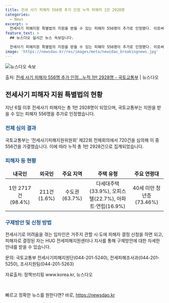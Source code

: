 ```yaml
---
title: 전세 사기 피해자 556명 추가 인정 누적 피해자 1만 2928명
categories:
  - News
excerpt: >
  전세사기 피해지원 특별법의 지원을 받을 수 있는 피해자 556명이 추가로 인정됐다. 이로써 지난해 6월 이후…
feature_text: >
  ## 뉴스다오 실시간 뉴스 속보입니다.

  전세사기 피해지원 특별법의 지원을 받을 수 있는 피해자 556명이 추가로 인정됐다. 이로써 지난해 6월 이후…
image: 'https://newsdao.kr/res/images/meta/newsdao_breakingnews.jpg'
---
```


![뉴스다오 속보](https://newsdao.kr/res/images/meta/newsdao_breakingnews.jpg)

<p>출처: <a href="https://newsdao.kr/3205" rel="dofollow">전세 사기 피해자 556명 추가 인정…누적 1만 2928명 - 국토교통부</a> | 뉴스다오</p>

<h2 data-ke-size="size26">전세사기 피해자 지원 특별법의 현황</h2>
<p data-ke-size="size16">지난 6월 이후 전세사기 피해자는 총 1만 2928명이 되었으며, 국토교통부는 지원을 받을 수 있는 피해자 556명을 추가로 인정했습니다.</p>

<h3><b><span style="color: #1a5490;">전체 심의 결과</span></b></h3>
<p data-ke-size="size16">국토교통부는 ‘전세사기피해지원위원회’ 제22회 전체회의에서 720건을 심의해 이 중 556건을 가결했습니다. 이에 따라 누적 총 1만 2928건으로 집계되었습니다.</p>

<h3><span style="color: #1a5490;"><b>피해자 등 현황</b></span></h3>
<table>
<thead>
<tr>
<td style="text-align: center; height: 17px;"><b>내국인</b></td>
<td style="text-align: center; height: 17px;"><b>외국인</b></td>
<td style="text-align: center; height: 17px;"><b>주요 지역</b></td>
<td style="text-align: center; height: 17px;"><b>주택 유형</b></td>
<td style="text-align: center; height: 17px;"><b>주요 연령대</b></td>
</tr>
</thead>
<tbody>
<tr>
<td style="text-align: center; height: 17px;">1만 2717건(98.4%)</td>
<td style="text-align: center; height: 17px;">211건(1.6%)</td>
<td style="text-align: center; height: 17px;">수도권(63.7%)</td>
<td style="text-align: center; height: 17px;">다세대주택(33.9%), 오피스텔(22.7%), 아파트·연립(16.9%)</td>
<td style="text-align: center; height: 17px;">40세 미만 청년층(73.46%)</td>
</tr>
</tbody>
</table>

<h3><b><span style="color: #1a5490;">구제방안 및 신청 방법</span></b></h3>
<p data-ke-size="size16">전세사기로 어려움을 겪는 임차인은 거주지 관할 시·도에 피해자 결정 신청을 하면 되고, 피해자로 결정된 자는 HUG 전세피해지원센터나 지사를 통해 구제방안에 대한 자세한 안내를 받을 수 있습니다.</p>
<p data-ke-size="size16">문의: 국토교통부 전세사기피해지원단(044-201-5240), 전세피해조사과(044-201-5250), 조사지원팀(044-201-5263)</p>
<p data-ke-size="size16">자료출처: 정책브리핑 www.korea.kr, 뉴스다오</p>
<p data-ke-size="size16">&nbsp;</p> 

빠르고 정확한 뉴스를 원한다면? 바로, <a href="https://newsdao.kr" rel="dofollow">https://newsdao.kr</a>


